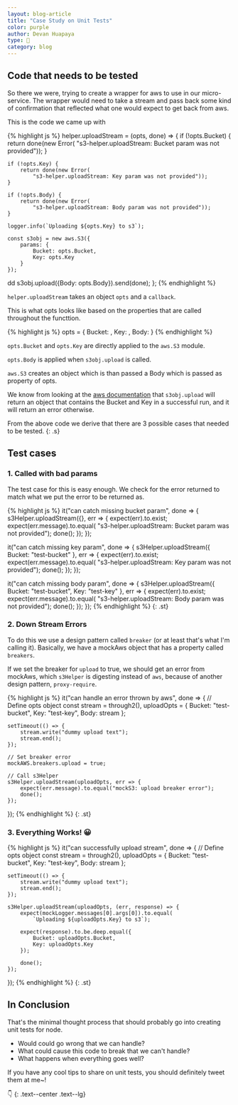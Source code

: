 ```yaml
---
layout: blog-article
title: "Case Study on Unit Tests"
color: purple
author: Devan Huapaya
type: 📓
category: blog
---
```


## Code that needs to be tested

So there we were, trying to create a wrapper for aws to use in our micro-service.
The wrapper would need to take a stream and pass back some kind of confirmation
that reflected what one would expect to get back from aws.

This is the code we came up with

{% highlight js %}
helper.uploadStream = (opts, done) => {
    if (!opts.Bucket) {
        return done(new Error(
            "s3-helper.uploadStream: Bucket param was not provided"));
    }

    if (!opts.Key) {
        return done(new Error(
            "s3-helper.uploadStream: Key param was not provided"));
    }

    if (!opts.Body) {
        return done(new Error(
            "s3-helper.uploadStream: Body param was not provided"));
    }

    logger.info(`Uploading ${opts.Key} to s3`);

    const s3obj = new aws.S3({
        params: {
            Bucket: opts.Bucket,
            Key: opts.Key
        }
    });
dd
    s3obj.upload({Body: opts.Body}).send(done);
};
{% endhighlight %}

`helper.uploadStream` takes an object `opts` and a `callback`.

This is what opts looks like based on the properties that are called throughout
the functtion.

{% highlight js %}
opts = {
    Bucket: <obj>,
    Key: <obj>,
    Body: <stream>
}
{% endhighlight %}

`opts.Bucket` and `opts.Key` are directly applied to the `aws.S3` module.

`opts.Body` is applied when `s3obj.upload` is called.

`aws.S3` creates an object which is than passed a Body which is passed as
property of opts.

We know from looking at the [aws documentation](http://docs.aws.amazon.com/AWSJavaScriptSDK/guide/node-examples.html)
that `s3obj.upload` will return an object that contains the Bucket and Key in a
successful run, and it will return an error otherwise.


From the above code we derive that there are 3 possible cases that needed to be
tested.
{: .s}

## Test cases

### 1. Called with bad params

The test case for this is easy enough. We check for the error returned to match
what we put the error to be returned as.

{% highlight js %}
it("can catch missing bucket param", done => {
    s3Helper.uploadStream({}, err => {
        expect(err).to.exist;
        expect(err.message).to.equal(
            "s3-helper.uploadStream: Bucket param was not provided");
        done();
    });
});

it("can catch missing key param", done => {
    s3Helper.uploadStream({ Bucket: "test-bucket" }, err => {
        expect(err).to.exist;
        expect(err.message).to.equal(
            "s3-helper.uploadStream: Key param was not provided");
        done();
    });
});

it("can catch missing body param", done => {
    s3Helper.uploadStream({ Bucket: "test-bucket", Key: "test-key" }, err => {
        expect(err).to.exist;
        expect(err.message).to.equal(
            "s3-helper.uploadStream: Body param was not provided");
        done();
    });
});
{% endhighlight %}
{: .st}

### 2. Down Stream Errors

To do this we use a design pattern called `breaker` (or at least that's what I'm
calling it). Basically, we have a mockAws object that has a property called `breakers`.

If we set the breaker for `upload` to true, we should get an error from mockAws,
which `s3Helper` is digesting instead of `aws`, because of another design
pattern, `proxy-require`.

{% highlight js %}
it("can handle an error thrown by aws", done => {
    // Define opts object
    const stream = through2(),
        uploadOpts = {
            Bucket: "test-bucket",
            Key: "test-key",
            Body: stream
        };

    setTimeout(() => {
        stream.write("dummy upload text");
        stream.end();
    });

    // Set breaker error
    mockAWS.breakers.upload = true;

    // Call s3Helper
    s3Helper.uploadStream(uploadOpts, err => {
        expect(err.message).to.equal("mockS3: upload breaker error");
        done();
    });
});
{% endhighlight %}
{: .st}

### 3. Everything Works! 😀
{% highlight js %}
it("can successfully upload stream", done => {
    // Define opts object
    const stream = through2(),
        uploadOpts = {
            Bucket: "test-bucket",
            Key: "test-key",
            Body: stream
        };

    setTimeout(() => {
        stream.write("dummy upload text");
        stream.end();
    });

    s3Helper.uploadStream(uploadOpts, (err, response) => {
        expect(mockLogger.messages[0].args[0]).to.equal(
            `Uploading ${uploadOpts.Key} to s3`);

        expect(response).to.be.deep.equal({
            Bucket: uploadOpts.Bucket,
            Key: uploadOpts.Key
        });

        done();
    });
});
{% endhighlight %}
{: .st}


## In Conclusion

That's the minimal thought process that should probably go into creating unit
tests for node.

- Would could go wrong that we can handle?
- What could cause this code to break that we can't handle?
- What happens when everything goes well?

If you have any cool tips to share on unit tests, you should definitely tweet them
at me~!

👇
{: .text--center .text--lg}
